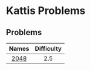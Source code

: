 # Kattis Problems

## Problems

| Names | Difficulty |  
| :---: | :---: |
| [2048](https://github.com/glongrais/Kattis_Problems/tree/main/2048) | 2.5 |
